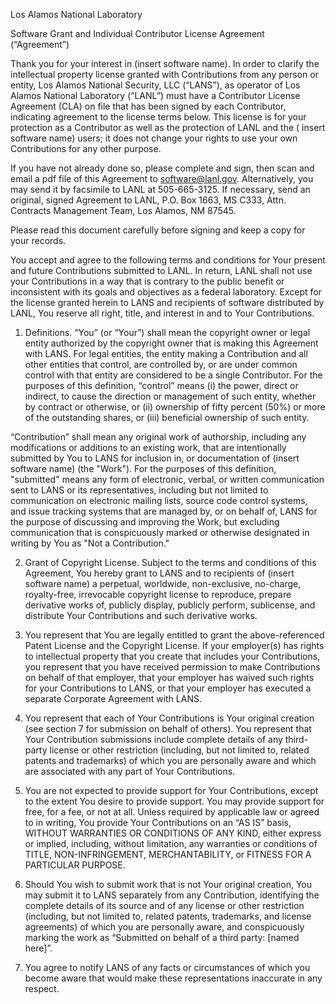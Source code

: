 Los Alamos National Laboratory

Software Grant and Individual Contributor License Agreement (“Agreement”)

Thank you for your interest in (insert software name).  In order to clarify the intellectual property license granted with Contributions from any person or entity, Los Alamos National Security, LLC (“LANS”), as operator of Los Alamos National Laboratory (“LANL”) must have a Contributor License Agreement (CLA) on file that has been signed by each Contributor, indicating agreement to the license terms below.  This license is for your protection as a Contributor as well as the protection of LANL and the ( insert software name) users; it does not change your rights to use your own Contributions for any other purpose.

If you have not already done so, please complete and sign, then scan and email a pdf file of this Agreement to software@lanl.gov.  Alternatively, you may send it by facsimile to LANL at 505-665-3125.  If necessary, send an original, signed Agreement to LANL, P.O. Box 1663, MS C333, Attn. Contracts Management Team, Los Alamos, NM  87545.

Please read this document carefully before signing and keep a copy for your records.

You accept and agree to the following terms and conditions for Your present and future Contributions submitted to LANL.  In return, LANL shall not use your Contributions in a way that is contrary to the public benefit or inconsistent with its goals and objectives as a federal laboratory.  Except for the license granted herein to LANS and recipients of software distributed by LANL, You reserve all right, title, and interest in and to Your Contributions.

1.  Definitions.  “You” (or “Your”) shall mean the copyright owner or legal entity authorized by the copyright owner that is making this Agreement with LANS.  For legal entities, the entity making a Contribution and all other entities that control, are controlled by, or are under common control with that entity are considered to be a single Contributor.  For the purposes of this definition, “control” means (i) the power, direct or indirect, to cause the direction or management of such entity, whether by contract or otherwise, or (ii) ownership of fifty percent (50%) or more of the outstanding shares, or (iii) beneficial ownership of such entity.

“Contribution” shall mean any original work of authorship, including any modifications or additions to an existing work, that are intentionally submitted by You to LANS for inclusion in, or documentation of (insert software name)  (the "Work"). For the purposes of this definition, "submitted" means any form of electronic, verbal, or written communication sent to LANS or its representatives, including but not limited to communication on electronic mailing lists, source code control systems, and issue tracking systems that are managed by, or on behalf of, LANS for the purpose of discussing and improving the Work, but excluding communication that is conspicuously marked or otherwise designated in writing by You as "Not a Contribution."

2.  Grant of Copyright License.  Subject to the terms and conditions of this Agreement, You hereby grant to LANS and to recipients of (insert software name) a perpetual, worldwide, non-exclusive, no-charge, royalty-free, irrevocable copyright license to reproduce, prepare derivative works of, publicly display, publicly perform, sublicense, and distribute Your Contributions and such derivative works.

3. You represent that You are legally entitled to grant the above-referenced Patent License and the Copyright License.  If your employer(s) has rights to intellectual property that you create that includes your Contributions, you represent that you have received permission to make Contributions on behalf of that employer, that your employer has waived such rights for your Contributions to LANS, or that your employer has executed a separate Corporate Agreement with LANS.

4. You represent that each of Your Contributions is Your original creation (see section 7 for submission on behalf of others).  You represent that Your Contribution submissions include complete details of any third-party license or other restriction (including, but not limited to, related patents and trademarks) of which you are personally aware and which are associated with any part of Your Contributions.

5. You are not expected to provide support for Your Contributions, except to the extent You desire to provide support.  You may provide support for free, for a fee, or not at all.  Unless required by applicable law or agreed to in writing, You provide Your Contributions on an “AS IS” basis, WITHOUT WARRANTIES OR CONDITIONS OF ANY KIND, either express or implied, including, without limitation, any warranties or conditions of TITLE, NON-INFRINGEMENT, MERCHANTABILITY, or FITNESS FOR  A PARTICULAR PURPOSE. 

6. Should You wish to submit work that is not Your original creation, You may submit it to LANS separately from any Contribution, identifying the complete details of its source and of any license or other restriction (including, but not limited to, related patents, trademarks, and license agreements) of which you are personally aware, and conspicuously marking the work as “Submitted on behalf of a third party: [named here]”.

7. You agree to notify LANS of any facts or circumstances of which you become aware that would make these representations inaccurate in any respect.  



